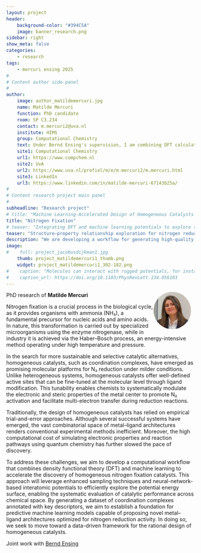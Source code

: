 ```yaml
---
layout: project
header: 
    background-color: "#394C5A"
    image: banner_research.png
sidebar: right
show_meta: false	
categories:
    - research
tags:
    - mercuri ensing 2025
#
# Content author side-panel
#
author:
    image: author_matildemercuri.jpg
    name: Matilde Mercuri
    function: PhD candidate
    room: SP C3.234
    contact: m.mercuri2@uva.nl 
    institute: HIMS
    group: Computational Chemistry
    text: Under Bernd Ensing's supervision, I am combining DFT calculations and machine learning to investigate the catalytic properties of homogeneous catalysts for nitrogen fixation. By generating high-quality DFT data and by exploring the potential energy surface through enhanced sampling techniques and machine learning potentials, this work aims to capture the energetic and structural features that govern reactivity and can contribute to the development of machine learning models for data-driven catalyst discovery for nitrogen fixation.
    site1: Computational Chemistry
    url1: https://www.compchem.nl
    site2: UvA
    url2: https://www.uva.nl/profiel/m/e/m.mercuri2/m.mercuri.html
    site3: LinkedIn
    url3: https://www.linkedin.com/in/matilde-mercuri-67143b25a/
#
# Content research project main panel
#
subheadline: "Research project"
# title: "Machine Learning-Accelerated Design of Homogeneous Catalysts for Nitrogen Fixation"
title: "Nitrogen Fixation"
# teaser: "Integrating DFT and machine learning potentials to explore structure–property relationships in nitrogen reduction catalysis"
teaser: "Structure–property relationship exploration for nitrogen reduction catalysis"
description: "We are developing a workflow for generating high-quality quantum chemical data on nitrogen-fixing coordination complexes, combining DFT calculations, MLPs and enhanced sampling to characterize their electronic and thermodynamic properties. The resulting dataset can enable the development of machine learning models for catalyst discovery without the need for exhaustive simulations of reaction pathways across diverse molecular scaffolds."
image:
#    full: project_jacobusdijkman1.jpg
    thumb: project_matildemercuri1_thumb.png
    widget: project_matildemercuri1_302-182.png
#    caption: "Molecules can interact with rugged potentials, for instance inside a porous material, leading to large density fluctuations. Nevertheless, the efficient cDFT predictions match very well the time-consuming atomistic Monte Carlo simulation result. Image: HIMS / PhysRevLett."
#    caption_url: https://doi.org/10.1103/PhysRevLett.134.056103
---
```


<img src="../../members/MatildeMercuri.jpg" alt="Matilde Mercuri" width="100"
     style="float: right; margin-right: 10px; border-radius:50%;" />

PhD research of **Matilde Mercuri**

Nitrogen fixation is a crucial process in the biological cycle, as it provides organisms with ammonia (NH₃), a fundamental precursor for nucleic acids and amino acids. In nature, this transformation is carried out by specialized microorganisms using the enzyme nitrogenase, while in industry it is achieved via the Haber–Bosch process, an energy-intensive method operating under high temperature and pressure.

In the search for more sustainable and selective catalytic alternatives, homogeneous catalysts, such as coordination complexes, have emerged as promising molecular platforms for N₂ reduction under milder conditions. Unlike heterogeneous systems, homogeneous catalysts offer well-defined active sites that can be fine-tuned at the molecular level through ligand modification. This tunability enables chemists to systematically modulate the electronic and steric properties of the metal center to promote N₂ activation and facilitate multi-electron transfer during reduction reactions.

Traditionally, the design of homogeneous catalysts has relied on empirical trial-and-error approaches. Although several successful systems have emerged, the vast combinatorial space of metal–ligand architectures renders conventional experimental methods inefficient. Moreover, the high computational cost of simulating electronic properties and reaction pathways using quantum chemistry has further slowed the pace of discovery.

To address these challenges, we aim to develop a computational workflow that combines density functional theory (DFT) and machine learning to accelerate the discovery of homogeneous nitrogen fixation catalysts. This approach will leverage enhanced sampling techniques and neural-network-based interatomic potentials to efficiently explore the potential energy surface, enabling the systematic evaluation of catalytic performance across chemical space. By generating a dataset of coordination complexes annotated with key descriptors, we aim to establish a foundation for predictive machine learning models capable of proposing novel metal–ligand architectures optimized for nitrogen reduction activity. In doing so, we seek to move toward a data-driven framework for the rational design of homogeneous catalysts.

Joint work with [Bernd Ensing][1]

[1]: https://www.compchem.nl/staff_members/dr-ir-b-bernd-ensing/
